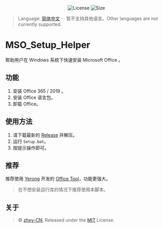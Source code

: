 <p align="center">
  <img alt="License" src="https://img.shields.io/github/license/zhxycn/MSO_Setup_Helper">
  <img alt="Size" src="https://img.shields.io/github/languages/code-size/zhxycn/MSO_Setup_Helper">
</p>

>Language: [简体中文](./README.md)  · · 暂不支持其他语言。Other languages are not currently supported.

# MSO_Setup_Helper
帮助用户在 Windows 系统下快速安装 Microsoft Office 。

## 功能
1. 安装 Office 365 / 2019 。
2. 安装 Office 语言包。
2. 卸载 Office。

## 使用方法
1. 请下载最新的 [Release](https://github.com/zhxycn/MSO_Setup_Helper/releases) 并解压。
2. 运行 `Setup.bat`。
3. 按提示操作即可。

## 推荐
推荐使用 [Yerong](https://github.com/YerongAI) 开发的 [Office Tool](https://github.com/YerongAI/Office-Tool/releases)，功能更强大。

>在不想安装运行库的情况下推荐使用本脚本。

## 关于
>© [zhxy-CN](https://github.com/zhxycn), Released under the [MIT](./LICENSE) License.
